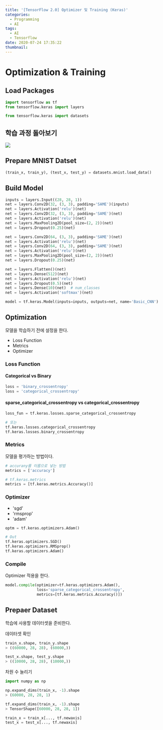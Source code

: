 ```yaml
---
title: '[TensorFlow 2.0] Optimizer 및 Training (Keras)'
categories:
  - Programming
  - AI
tags:
  - AI
  - Tensorflow
date: 2020-07-24 17:35:22
thumbnail:
---
```


# Optimization & Training

## Load Packages

```python
import tensorflow as tf
from tensorflow.keras import layers

from tensorflow.keras import datasets
```

## 학습 과정 돌아보기

![](/images/ai/dev/18.png)

## Prepare MNIST Datset

```python
(train_x, train_y), (test_x, test_y) = datasets.mnist.load_data()
```

## Build Model

```python
inputs = layers.Input((28, 28, 1))
net = layers.Conv2D(32, (3, 3), padding='SAME')(inputs)
net = layers.Activation('relu')(net)
net = layers.Conv2D(32, (3, 3), padding='SAME')(net)
net = layers.Activation('relu')(net)
net = layers.MaxPooling2D(pool_size=(2, 2))(net)
net = layers.Dropout(0.25)(net)

net = layers.Conv2D(64, (3, 3), padding='SAME')(net)
net = layers.Activation('relu')(net)
net = layers.Conv2D(64, (3, 3), padding='SAME')(net)
net = layers.Activation('relu')(net)
net = layers.MaxPooling2D(pool_size=(2, 2))(net)
net = layers.Dropout(0.25)(net)

net = layers.Flatten()(net)
net = layers.Dense(512)(net)
net = layers.Activation('relu')(net)
net = layers.Dropout(0.5)(net)
net = layers.Dense(10)(net)  # num_classes
net = layers.Activation('softmax')(net)

model = tf.keras.Model(inputs=inputs, outputs=net, name='Basic_CNN')
```

## Optimization

모델을 학습하기 전에 설정을 한다.

- Loss Function
- Metrics
- Optimizer

### Loss Function

#### Categorical vs Binary

```python
loss = 'binary_crossentropy'
loss = 'categorical_crossentropy'
```

#### sparse_categorical_crossentropy vs categorical_crossentropy

```python
loss_fun = tf.keras.losses.sparse_categorical_crossentropy

# 또는
tf.keras.losses.categorical_crossentropy
tf.keras.losses.binary_crossentropy
```

### Metrics

모델을 평가하는 방법이다.

```python
# accurany를 이름으로 넣는 방법
metrics = ['accuracy']

# tf.keras.metrics
metrics = [tf.keras.metrics.Accuracy()]
```

### Optimizer

- 'sgd'
- 'rmsprop'
- 'adam'

```python
optm = tf.keras.optimizers.Adam()

# Out
tf.keras.optimizers.SGD()
tf.keras.optimizers.RMSprop()
tf.keras.optimizers.Adam()
```

### Compile

Optimizer 적용을 한다.

```python
model.compile(optimizer=tf.keras.optimizers.Adam(),
              loss='sparse_categorical_crossentropy',
              metrics=[tf.keras.metrics.Accuracy()])
```

## Prepaer Dataset

학습에 사용할 데이터셋을 준비한다.

데이터셋 확인

```python
train_x.shape, train_y.shape
> ((60000, 28, 28), (60000,))

test_x.shape, test_y.shape
> ((10000, 28, 28), (10000,))
```

차원 수 늘리기

```python
import numpy as np

np.expand_dims(train_x, -1).shape
> (60000, 28, 28, 1)

tf.expand_dims(train_x, -1).shape
> TensorShape([60000, 28, 28, 1])
```

```python
train_x = train_x[..., tf.newaxis]
test_x = test_x[..., tf.newaxis]
```
